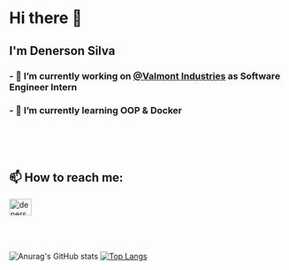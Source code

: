 # Hi there 👋
## I'm Denerson Silva 


### - 🔭 I’m currently working on <a href="https://www.valmont.com/">@Valmont Industries</a> as Software Engineer Intern
### - 🌱 I’m currently learning OOP & Docker 

<br/>
<br/>
<br/>



## 📫 How to reach me:

<a href="https://www.linkedin.com/in/denerson-silva-b55aa1127/" target="_blank">
<img align="center" alt="denerson-linkedin" height="30" width="40" src="https://cdn.jsdelivr.net/npm/simple-icons@3.0.1/icons/linkedin.svg" style="max-width:100%;"></a>

<br/>
<br/>
<br/>
<br/>

![Anurag's GitHub stats](https://github-readme-stats.vercel.app/api?username=ddenerson&show_icons=true&theme=highcontrast)
[![Top Langs](https://github-readme-stats.vercel.app/api/top-langs/?username=ddenerson&layout=compact)](https://github.com/anuraghazra/github-readme-stats)










<!--
**ddenerson/ddenerson** is a ✨ _special_ ✨ repository because its `README.md` (this file) appears on your GitHub profile.


